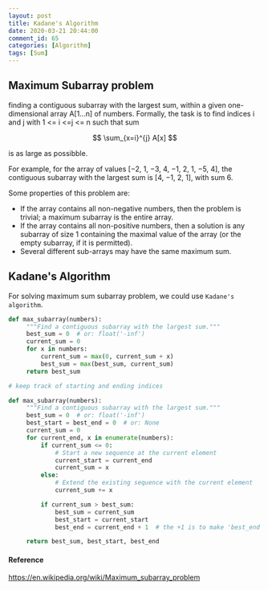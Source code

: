 ```yaml
---
layout: post
title: Kadane's Algorithm
date: 2020-03-21 20:44:00
comment_id: 65
categories: [Algorithm]
tags: [Sum]
---
```


## Maximum Subarray problem

finding a contiguous subarray with the largest sum, within a given one-dimensional array A[1...n] of numbers. Formally, the task is to find indices i and j with 1 <= i <=j <= n such that sum

$$
\sum_{x=i}^{j} A[x]
$$

is as large as possibble.

For example, for the array of values [−2, 1, −3, 4, −1, 2, 1, −5, 4], the contiguous subarray with the largest sum is [4, −1, 2, 1], with sum 6.

Some properties of this problem are:

- If the array contains all non-negative numbers, then the problem is trivial; a maximum subarray is the entire array.
- If the array contains all non-positive numbers, then a solution is any subarray of size 1 containing the maximal value of the array (or the empty subarray, if it is permitted).
- Several different sub-arrays may have the same maximum sum.

## Kadane's Algorithm

For solving maximum sum subarray problem, we could use `Kadane's algorithm`.

```python
def max_subarray(numbers):
     """Find a contiguous subarray with the largest sum."""
     best_sum = 0  # or: float('-inf')
     current_sum = 0
     for x in numbers:
         current_sum = max(0, current_sum + x)
         best_sum = max(best_sum, current_sum)
     return best_sum

# keep track of starting and ending indices

def max_subarray(numbers):
     """Find a contiguous subarray with the largest sum."""
     best_sum = 0  # or: float('-inf')
     best_start = best_end = 0  # or: None
     current_sum = 0
     for current_end, x in enumerate(numbers):
         if current_sum <= 0:
             # Start a new sequence at the current element
             current_start = current_end
             current_sum = x
         else:
             # Extend the existing sequence with the current element
             current_sum += x

         if current_sum > best_sum:
             best_sum = current_sum
             best_start = current_start
             best_end = current_end + 1  # the +1 is to make 'best_end' exclusive

     return best_sum, best_start, best_end
```

#### Reference

<https://en.wikipedia.org/wiki/Maximum_subarray_problem>